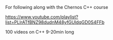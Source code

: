 For following along with the Chernos C++ course 

https://www.youtube.com/playlist?list=PLlrATfBNZ98dudnM48yfGUldqGD0S4FFb

100 videos on C++ 9-20min long
